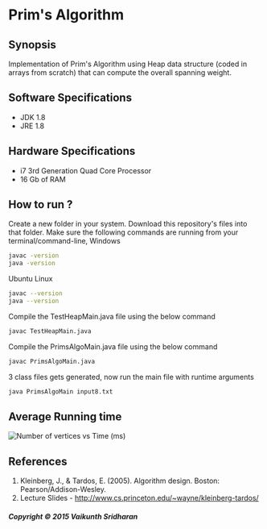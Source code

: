 # Prim's Algorithm
## Synopsis
Implementation of Prim's Algorithm using Heap data structure (coded in arrays from scratch) that can compute the overall spanning weight.
## Software Specifications
+ JDK 1.8 
+ JRE 1.8 
## Hardware Specifications
+ i7 3rd Generation Quad Core Processor 
+ 16 Gb of RAM 
## How to run ? 
Create a new folder in your system. 
Download this repository's files into that folder.
Make sure the following commands are running from your terminal/command-line,
Windows 
~~~~sh
javac -version
java -version
~~~~
Ubuntu Linux
~~~~sh
javac --version
java --version
~~~~
Compile the TestHeapMain.java file using the below command
~~~~sh
javac TestHeapMain.java
~~~~
Compile the PrimsAlgoMain.java file using the below command
~~~~sh
javac PrimsAlgoMain.java
~~~~
3 class files gets generated, now run the main file with runtime arguments
~~~~sh 
java PrimsAlgoMain input8.txt
~~~~
## Average Running time
![Number of vertices vs Time (ms)](https://bytebucket.org/vaikunthsridharan/prims-algorithm-using-heap-data-structure/raw/6829f03f1eac3f25cd9dbaf7f8e85edcb0a56be5/images/Plot.png)
## References 
1. Kleinberg, J., & Tardos, E. (2005). Algorithm design. Boston: Pearson/Addison-Wesley.
2. Lecture Slides - http://www.cs.princeton.edu/~wayne/kleinberg-tardos/

##### Copyright © 2015 Vaikunth Sridharan